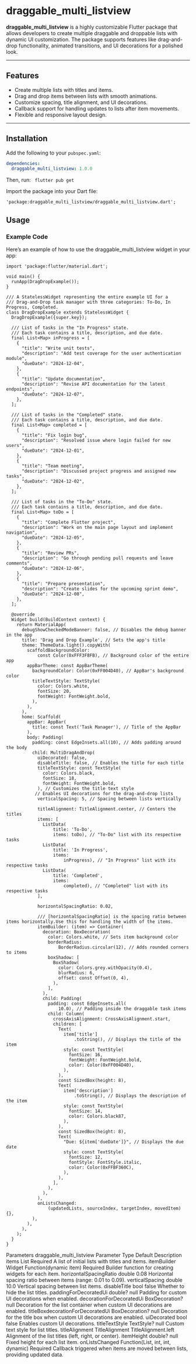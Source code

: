 # draggable_multi_listview


**draggable_multi_listview** is a highly customizable Flutter package that allows developers to create multiple draggable and droppable lists with dynamic UI customization. The package supports features like drag-and-drop functionality, animated transitions, and UI decorations for a polished look.

---

## Features

- Create multiple lists with titles and items.
- Drag and drop items between lists with smooth animations.
- Customize spacing, title alignment, and UI decorations.
- Callback support for handling updates to lists after item movements.
- Flexible and responsive layout design.

---

## Installation

Add the following to your `pubspec.yaml`:

```yaml
dependencies:
  draggable_multi_listview: 1.0.0
```
Then, run:
`
flutter pub get`  

Import the package into your Dart file:

` 'package:draggable_multi_listview/draggable_multi_listview.dart';
`


## Usage
### Example Code

Here’s an example of how to use the draggable_multi_listview widget in your app:

```import 'package:draggable_multi_listview/draggable_multi_listview.dart';
import 'package:flutter/material.dart';

void main() {
  runApp(DragDropExample());
}

/// A StatelessWidget representing the entire example UI for a
/// Drag-and-Drop task manager with three categories: To-Do, In Progress, Completed.
class DragDropExample extends StatelessWidget {
  DragDropExample({super.key});

  /// List of tasks in the "In Progress" state.
  /// Each task contains a title, description, and due date.
  final List<Map> inProgress = [
    {
      "title": "Write unit tests",
      "description": "Add test coverage for the user authentication module",
      "dueDate": "2024-12-04",
    },
    {
      "title": "Update documentation",
      "description": "Revise API documentation for the latest endpoints",
      "dueDate": "2024-12-07",
    },
  ];

  /// List of tasks in the "Completed" state.
  /// Each task contains a title, description, and due date.
  final List<Map> completed = [
    {
      "title": "Fix login bug",
      "description": "Resolved issue where login failed for new users",
      "dueDate": "2024-12-01",
    },
    {
      "title": "Team meeting",
      "description": "Discussed project progress and assigned new tasks",
      "dueDate": "2024-12-02",
    },
  ];

  /// List of tasks in the "To-Do" state.
  /// Each task contains a title, description, and due date.
  final List<Map> toDo = [
    {
      "title": "Complete Flutter project",
      "description": "Work on the main page layout and implement navigation",
      "dueDate": "2024-12-05",
    },
    {
      "title": "Review PRs",
      "description": "Go through pending pull requests and leave comments",
      "dueDate": "2024-12-06",
    },
    {
      "title": "Prepare presentation",
      "description": "Create slides for the upcoming sprint demo",
      "dueDate": "2024-12-08",
    },
  ];

  @override
  Widget build(BuildContext context) {
    return MaterialApp(
      debugShowCheckedModeBanner: false, // Disables the debug banner in the app
      title: 'Drag and Drop Example', // Sets the app's title
      theme: ThemeData.light().copyWith(
        scaffoldBackgroundColor:
            const Color(0xFFF3F8FB), // Background color of the entire app
        appBarTheme: const AppBarTheme(
          backgroundColor: Color(0xFF004D40), // AppBar's background color
          titleTextStyle: TextStyle(
            color: Colors.white,
            fontSize: 20,
            fontWeight: FontWeight.bold,
          ),
        ),
      ),
      home: Scaffold(
        appBar: AppBar(
          title: const Text('Task Manager'), // Title of the AppBar
        ),
        body: Padding(
          padding: const EdgeInsets.all(10), // Adds padding around the body
          child: MultiDragAndDrop(
            uiDecorated: false,
            disableTitle: false, // Enables the title for each title
            titleTextStyle: const TextStyle(
              color: Colors.black,
              fontSize: 18,
              fontWeight: FontWeight.bold,
            ), // Customizes the title text style
           // Enables UI decorations for the drag-and-drop lists
            verticalSpacing: 5, // Spacing between lists vertically
         
            titleAlignment: TitleAlignment.center, // Centers the titles
            items: [
              ListData(
                  title: 'To-Do',
                  items: toDo), // "To-Do" list with its respective tasks
              ListData(
                  title: 'In Progress',
                  items:
                      inProgress), // "In Progress" list with its respective tasks
              ListData(
                  title: 'Completed',
                  items:
                      completed), // "Completed" list with its respective tasks
            ],

            horizontalSpacingRatio: 0.02,

            /// [horizontalSpacingRatio] is the spacing ratio between items horizontally.Use this for handling the width of the items.
            itemBuilder: (item) => Container(
              decoration: BoxDecoration(
                color: Colors.white, // Sets item background color
                borderRadius:
                    BorderRadius.circular(12), // Adds rounded corners to items
                boxShadow: [
                  BoxShadow(
                    color: Colors.grey.withOpacity(0.4),
                    blurRadius: 6,
                    offset: const Offset(0, 4),
                  ),
                ],
              ),
              child: Padding(
                padding: const EdgeInsets.all(
                    10.0), // Padding inside the draggable task items
                child: Column(
                  crossAxisAlignment: CrossAxisAlignment.start,
                  children: [
                    Text(
                      item['title']
                          .toString(), // Displays the title of the item
                      style: const TextStyle(
                        fontSize: 16,
                        fontWeight: FontWeight.bold,
                        color: Color(0xFF004D40),
                      ),
                    ),
                    const SizedBox(height: 8),
                    Text(
                      item['description']
                          .toString(), // Displays the description of the item
                      style: const TextStyle(
                        fontSize: 14,
                        color: Colors.black87,
                      ),
                    ),
                    const SizedBox(height: 8),
                    Text(
                      "Due: ${item['dueDate']}", // Displays the due date
                      style: const TextStyle(
                        fontSize: 12,
                        fontStyle: FontStyle.italic,
                        color: Color(0xFFBF360C),
                      ),
                    ),
                  ],
                ),
              ),
            ),
            onListsChanged:
                (updatedLists, sourceIndex, targetIndex, movedItem) {},
          ),
        ),
      ),
    );
  }
} 
```



Parameters
draggable_multi_listview
Parameter	Type	Default	Description
items	List<ListData>	Required	A list of initial lists with titles and items.
itemBuilder	Widget Function(dynamic item)	Required	Builder function for creating widgets for each item.
horizontalSpacingRatio	double	0.08	Horizontal spacing ratio between items (range: 0.01 to 0.09).
verticalSpacing	double	10.0	Vertical spacing between list items.
disableTitle	bool	false	Whether to hide the list titles.
paddingForDecoratedUi	double?	null	Padding for custom UI decorations when enabled.
decorationForDecoratedUi	BoxDecoration?	null	Decoration for the list container when custom UI decorations are enabled.
titleBoxdecorationForDecoratedUi	BoxDecoration?	null	Decoration for the title box when custom UI decorations are enabled.
uiDecorated	bool	false	Enables custom UI decorations.
titleTextStyle	TextStyle?	null	Custom text style for list titles.
titleAlignment	TitleAlignment	TitleAlignment.left	Alignment of the list titles (left, right, or center).
itemHeight	double?	null	Fixed height for each list item.
onListsChanged	Function(List<ListData>, int, int, dynamic)	Required	Callback triggered when items are moved between lists, providing updated data.
